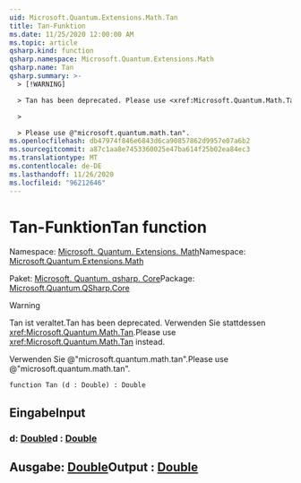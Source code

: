 ```yaml
---
uid: Microsoft.Quantum.Extensions.Math.Tan
title: Tan-Funktion
ms.date: 11/25/2020 12:00:00 AM
ms.topic: article
qsharp.kind: function
qsharp.namespace: Microsoft.Quantum.Extensions.Math
qsharp.name: Tan
qsharp.summary: >-
  > [!WARNING]

  > Tan has been deprecated. Please use <xref:Microsoft.Quantum.Math.Tan> instead.

  >

  > Please use @"microsoft.quantum.math.tan".
ms.openlocfilehash: db47974f846e6843d6ca90857862d9957e07a6b2
ms.sourcegitcommit: a87c1aa8e7453360025e47ba614f25b02ea84ec3
ms.translationtype: MT
ms.contentlocale: de-DE
ms.lasthandoff: 11/26/2020
ms.locfileid: "96212646"
---
```

# <a name="tan-function"></a><span data-ttu-id="d99a8-102">Tan-Funktion</span><span class="sxs-lookup"><span data-stu-id="d99a8-102">Tan function</span></span>

<span data-ttu-id="d99a8-103">Namespace: [Microsoft. Quantum. Extensions. Math](xref:Microsoft.Quantum.Extensions.Math)</span><span class="sxs-lookup"><span data-stu-id="d99a8-103">Namespace: [Microsoft.Quantum.Extensions.Math](xref:Microsoft.Quantum.Extensions.Math)</span></span>

<span data-ttu-id="d99a8-104">Paket: [Microsoft. Quantum. qsharp. Core](https://nuget.org/packages/Microsoft.Quantum.QSharp.Core)</span><span class="sxs-lookup"><span data-stu-id="d99a8-104">Package: [Microsoft.Quantum.QSharp.Core](https://nuget.org/packages/Microsoft.Quantum.QSharp.Core)</span></span>


> [!WARNING]
> <span data-ttu-id="d99a8-105">Tan ist veraltet.</span><span class="sxs-lookup"><span data-stu-id="d99a8-105">Tan has been deprecated.</span></span> <span data-ttu-id="d99a8-106">Verwenden Sie stattdessen <xref:Microsoft.Quantum.Math.Tan>.</span><span class="sxs-lookup"><span data-stu-id="d99a8-106">Please use <xref:Microsoft.Quantum.Math.Tan> instead.</span></span>
>
> <span data-ttu-id="d99a8-107">Verwenden Sie @"microsoft.quantum.math.tan".</span><span class="sxs-lookup"><span data-stu-id="d99a8-107">Please use @"microsoft.quantum.math.tan".</span></span>



```qsharp
function Tan (d : Double) : Double
```


## <a name="input"></a><span data-ttu-id="d99a8-108">Eingabe</span><span class="sxs-lookup"><span data-stu-id="d99a8-108">Input</span></span>

### <a name="d--double"></a><span data-ttu-id="d99a8-109">d: [Double](xref:microsoft.quantum.lang-ref.double)</span><span class="sxs-lookup"><span data-stu-id="d99a8-109">d : [Double](xref:microsoft.quantum.lang-ref.double)</span></span>





## <a name="output--double"></a><span data-ttu-id="d99a8-110">Ausgabe: [Double](xref:microsoft.quantum.lang-ref.double)</span><span class="sxs-lookup"><span data-stu-id="d99a8-110">Output : [Double](xref:microsoft.quantum.lang-ref.double)</span></span>

